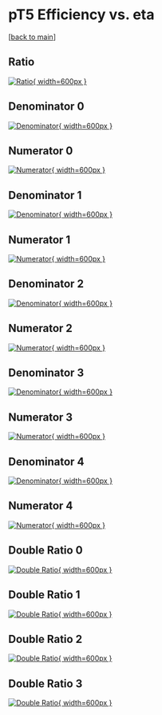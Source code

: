 # pT5 Efficiency vs. eta

[[back to main](./)]



## Ratio

[![Ratio](../mtv/var/pT5_vtr_13_-1_eff_eta.png){ width=600px }](../mtv/var/pT5_vtr_13_-1_eff_eta.pdf)

## Denominator 0

[![Denominator](../mtv/den/pT5_vtr_13_-1_eff_eta_den0.png){ width=600px }](../mtv/den/pT5_vtr_13_-1_eff_eta_den0.pdf)

## Numerator 0

[![Numerator](../mtv/num/pT5_vtr_13_-1_eff_eta_num0.png){ width=600px }](../mtv/num/pT5_vtr_13_-1_eff_eta_num0.pdf)

## Denominator 1

[![Denominator](../mtv/den/pT5_vtr_13_-1_eff_eta_den1.png){ width=600px }](../mtv/den/pT5_vtr_13_-1_eff_eta_den1.pdf)

## Numerator 1

[![Numerator](../mtv/num/pT5_vtr_13_-1_eff_eta_num1.png){ width=600px }](../mtv/num/pT5_vtr_13_-1_eff_eta_num1.pdf)

## Denominator 2

[![Denominator](../mtv/den/pT5_vtr_13_-1_eff_eta_den2.png){ width=600px }](../mtv/den/pT5_vtr_13_-1_eff_eta_den2.pdf)

## Numerator 2

[![Numerator](../mtv/num/pT5_vtr_13_-1_eff_eta_num2.png){ width=600px }](../mtv/num/pT5_vtr_13_-1_eff_eta_num2.pdf)

## Denominator 3

[![Denominator](../mtv/den/pT5_vtr_13_-1_eff_eta_den3.png){ width=600px }](../mtv/den/pT5_vtr_13_-1_eff_eta_den3.pdf)

## Numerator 3

[![Numerator](../mtv/num/pT5_vtr_13_-1_eff_eta_num3.png){ width=600px }](../mtv/num/pT5_vtr_13_-1_eff_eta_num3.pdf)

## Denominator 4

[![Denominator](../mtv/den/pT5_vtr_13_-1_eff_eta_den4.png){ width=600px }](../mtv/den/pT5_vtr_13_-1_eff_eta_den4.pdf)

## Numerator 4

[![Numerator](../mtv/num/pT5_vtr_13_-1_eff_eta_num4.png){ width=600px }](../mtv/num/pT5_vtr_13_-1_eff_eta_num4.pdf)

## Double Ratio 0

[![Double Ratio](../mtv/ratio/pT5_vtr_13_-1_eff_eta_ratio0.png){ width=600px }](../mtv/ratio/pT5_vtr_13_-1_eff_eta_ratio0.pdf)

## Double Ratio 1

[![Double Ratio](../mtv/ratio/pT5_vtr_13_-1_eff_eta_ratio1.png){ width=600px }](../mtv/ratio/pT5_vtr_13_-1_eff_eta_ratio1.pdf)

## Double Ratio 2

[![Double Ratio](../mtv/ratio/pT5_vtr_13_-1_eff_eta_ratio2.png){ width=600px }](../mtv/ratio/pT5_vtr_13_-1_eff_eta_ratio2.pdf)

## Double Ratio 3

[![Double Ratio](../mtv/ratio/pT5_vtr_13_-1_eff_eta_ratio3.png){ width=600px }](../mtv/ratio/pT5_vtr_13_-1_eff_eta_ratio3.pdf)

